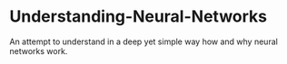 # Understanding-Neural-Networks
An attempt to understand in a deep yet simple way how and why neural networks work.
